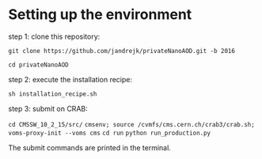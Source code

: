 # Setting up the environment
step 1: clone this repository:

`git clone https://github.com/jandrejk/privateNanoAOD.git -b 2016`

`cd privateNanoAOD`

step 2: execute the installation recipe:

`sh installation_recipe.sh`

step 3: submit on CRAB:

`cd CMSSW_10_2_15/src/`
`cmsenv; source /cvmfs/cms.cern.ch/crab3/crab.sh; voms-proxy-init --voms cms`
`cd run`
`python run_production.py`

The submit commands are printed in the terminal.